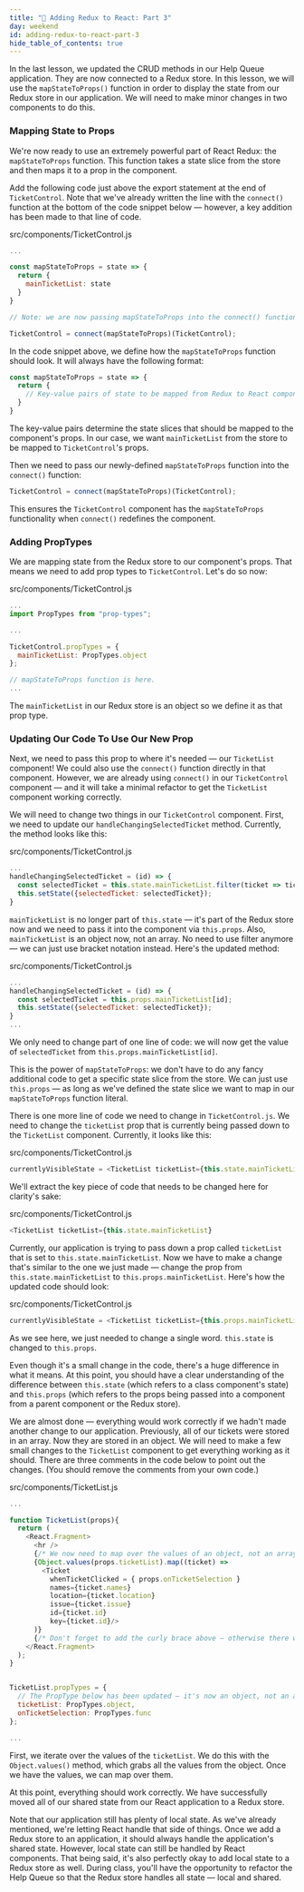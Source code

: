 ```yaml
---
title: "📓 Adding Redux to React: Part 3"
day: weekend
id: adding-redux-to-react-part-3
hide_table_of_contents: true
---
```


In the last lesson, we updated the CRUD methods in our Help Queue application. They are now connected to a Redux store. In this lesson, we will use the `mapStateToProps()` function in order to display the state from our Redux store in our application. We will need to make minor changes in two components to do this.

### Mapping State to Props

We're now ready to use an extremely powerful part of React Redux: the `mapStateToProps` function. This function takes a state slice from the store and then maps it to a prop in the component.

Add the following code just above the export statement at the end of `TicketControl`. Note that we've already written the line with the `connect()` function at the bottom of the code snippet below — however, a key addition has been made to that line of code. 

<div class="filename">src/components/TicketControl.js</div>

```js
...

const mapStateToProps = state => {
  return {
    mainTicketList: state
  }
}

// Note: we are now passing mapStateToProps into the connect() function.

TicketControl = connect(mapStateToProps)(TicketControl);
```

In the code snippet above, we define how the `mapStateToProps` function should look. It will always have the following format:

```js
const mapStateToProps = state => {
  return {
    // Key-value pairs of state to be mapped from Redux to React component go here.
  }
}
```

The key-value pairs determine the state slices that should be mapped to the component's props. In our case, we want `mainTicketList` from the store to be mapped to `TicketControl`'s props.

Then we need to pass our newly-defined `mapStateToProps` function into the `connect()` function:

```js
TicketControl = connect(mapStateToProps)(TicketControl);
```

This ensures the `TicketControl` component has the `mapStateToProps` functionality when `connect()` redefines the component.

### Adding PropTypes

We are mapping state from the Redux store to our component's props. That means we need to add prop types to `TicketControl`. Let's do so now:

<div class="filename">src/components/TicketControl.js</div>

```js
...
import PropTypes from "prop-types";

...

TicketControl.propTypes = {
  mainTicketList: PropTypes.object
};

// mapStateToProps function is here.
...
```

The `mainTicketList` in our Redux store is an object so we define it as that prop type.

### Updating Our Code To Use Our New Prop

Next, we need to pass this prop to where it's needed — our `TicketList` component! We could also use the `connect()` function directly in that component. However, we are already using `connect()` in our `TicketControl` component — and it will take a minimal refactor to get the `TicketList` component working correctly.

We will need to change two things in our `TicketControl` component. First, we need to update our `handleChangingSelectedTicket` method. Currently, the method looks like this:

<div class="filename">src/components/TicketControl.js</div>

```js
...
handleChangingSelectedTicket = (id) => {
  const selectedTicket = this.state.mainTicketList.filter(ticket => ticket.id === id)[0];
  this.setState({selectedTicket: selectedTicket});
}
```

`mainTicketList` is no longer part of `this.state` — it's part of the Redux store now and we need to pass it into the component via `this.props`. Also, `mainTicketList` is an object now, not an array. No need to use filter anymore — we can just use bracket notation instead. Here's the updated method:

<div class="filename">src/components/TicketControl.js</div>

```js
...
handleChangingSelectedTicket = (id) => {
  const selectedTicket = this.props.mainTicketList[id];
  this.setState({selectedTicket: selectedTicket});
}
...
```

We only need to change part of one line of code: we will now get the value of `selectedTicket` from `this.props.mainTicketList[id]`.

This is the power of `mapStateToProps`: we don't have to do any fancy additional code to get a specific state slice from the store. We can just use `this.props` — as long as we've defined the state slice we want to map in our `mapStateToProps` function literal.

There is one more line of code we need to change in `TicketControl.js`. We need to change the `ticketList` prop that is currently being passed down to the `TicketList` component. Currently, it looks like this:

<div class="filename">src/components/TicketControl.js</div>

```js
currentlyVisibleState = <TicketList ticketList={this.state.mainTicketList} onTicketSelection={this.handleChangingSelectedTicket} />;
```

We'll extract the key piece of code that needs to be changed here for clarity's sake:

<div class="filename">src/components/TicketControl.js</div>

```js
<TicketList ticketList={this.state.mainTicketList}
```

Currently, our application is trying to pass down a prop called `ticketList` that is set to `this.state.mainTicketList`. Now we have to make a change that's similar to the one we just made — change the prop from `this.state.mainTicketList` to `this.props.mainTicketList`. Here's how the updated code should look:

<div class="filename">src/components/TicketControl.js</div>

```js
currentlyVisibleState = <TicketList ticketList={this.props.mainTicketList} onTicketSelection={this.handleChangingSelectedTicket} />;
```

As we see here, we just needed to change a single word. `this.state` is changed to `this.props`.

Even though it's a small change in the code, there's a huge difference in what it means. At this point, you should have a clear understanding of the difference between `this.state` (which refers to a class component's state) and `this.props` (which refers to the props being passed into a component from a parent component or the Redux store).

We are almost done — everything would work correctly if we hadn't made another change to our application. Previously, all of our tickets were stored in an array. Now they are stored in an object. We will need to make a few small changes to the `TicketList` component to get everything working as it should. There are three comments in the code below to point out the changes. (You should remove the comments from your own code.)

<div class="filename">src/components/TicketList.js</div>

```js
...

function TicketList(props){
  return (
    <React.Fragment>
      <hr />
      {/* We now need to map over the values of an object, not an array. */}
      {Object.values(props.ticketList).map((ticket) =>
        <Ticket
          whenTicketClicked = { props.onTicketSelection }
          names={ticket.names}
          location={ticket.location}
          issue={ticket.issue}
          id={ticket.id}
          key={ticket.id}/>
      )}
      {/* Don't forget to add the curly brace above — otherwise there will be a syntax error. */}
    </React.Fragment>
  );
}


TicketList.propTypes = {
  // The PropType below has been updated — it's now an object, not an array.
  ticketList: PropTypes.object,
  onTicketSelection: PropTypes.func
};

...
```

First, we iterate over the values of the `ticketList`. We do this with the `Object.values()` method, which grabs all the values from the object. Once we have the values, we can map over them.

At this point, everything should work correctly. We have successfully moved all of our shared state from our React application to a Redux store.

Note that our application still has plenty of local state. As we've already mentioned, we're letting React handle that side of things. Once we add a Redux store to an application, it should always handle the application's shared state. However, local state can still be handled by React components. That being said, it's also perfectly okay to add local state to a Redux store as well. During class, you'll have the opportunity to refactor the Help Queue so that the Redux store handles all state — local and shared.
